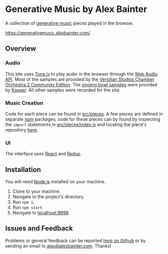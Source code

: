 # Generative Music by Alex Bainter

A collection of [generative music](https://medium.com/@metalex9/introduction-to-generative-music-91e00e4dba11) pieces played in the browser.

https://generativemusic.alexbainter.com/

## Overview

### Audio

This site uses [Tone.js](https://tonejs.github.io/) to play audio in the browser through the [Web Audio API](https://developer.mozilla.org/en-US/docs/Web/API/Web_Audio_API). Most of the samples are provided by the [Versilian Studios Chamber Orchestra 2 Community Edition](https://vis.versilstudios.com/vsco-community.html). The [singing bowl samples](https://kasper.bandcamp.com/album/singing-bowls) were provided by [Kasper](https://kasper.bandcamp.com/). All other samples were recorded for the site.

### Music Creation

Code for each piece can be found in [src/pieces](src/pieces). A few pieces are defined in separate [npm](https://www.npmjs.com/) packages; code for these pieces can by found by inspecting the `import` statements in [src/pieces/index.js](src/pieces/index.js) and locating the piece's repository [here](https://github.com/generative-music?utf8=%E2%9C%93&q=piece&type=&language=).

### UI

The interface uses [React](https://reactjs.org/) and [Redux](https://redux.js.org/).

## Installation

You will need [Node.js](https://nodejs.org/en/) installed on your machine.

1. Clone to your machine.
2. Navigate to the project's directory.
3. Run `npm i`.
4. Run `npm start`.
5. Navigate to [localhost:9999](http://localhost:9999).

## Issues and Feedback

Problems or general feedback can be reported [here on Github](https://github.com/generative-music/site/issues) or by sending an email to alex@alexbainter.com. Thanks!
